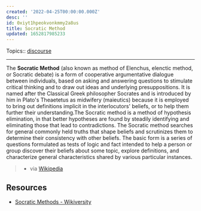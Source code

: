 ```yaml
---
created: '2022-04-25T00:00:00.000Z'
desc: ''
id: 0xiyt1hpeokvonkmmy2a8us
title: Socratic Method
updated: 1652817985233
---
```

   
Topics::  [discourse](../archive/discourse.md)   
   
   
---   
   
The **Socratic Method** (also known as method of Elenchus, elenctic method, or Socratic debate) is a form of cooperative argumentative dialogue between individuals, based on asking and answering questions to stimulate critical thinking and to draw out ideas and underlying presuppositions. It is named after the Classical Greek philosopher Socrates and is introduced by him in Plato's Theaetetus as midwifery (maieutics) because it is employed to bring out definitions implicit in the interlocutors' beliefs, or to help them further their understanding.The Socratic method is a method of hypothesis elimination, in that better hypotheses are found by steadily identifying and eliminating those that lead to contradictions. The Socratic method searches for general commonly held truths that shape beliefs and scrutinizes them to determine their consistency with other beliefs. The basic form is a series of questions formulated as tests of logic and fact intended to help a person or group discover their beliefs about some topic, explore definitions, and characterize general characteristics shared by various particular instances.   
   
> - via [Wikipedia](https://en.wikipedia.org/wiki/Socratic%20method)   
   
## Resources   
   
   
- [Socratic Methods - Wikiversity](https://en.wikiversity.org/wiki/Socratic_Methods)